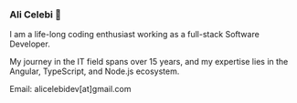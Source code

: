 ### Ali Celebi 👋

I am a life-long coding enthusiast working as a full-stack Software Developer.

My journey in the IT field spans over 15 years, and my expertise lies in the Angular, TypeScript, and Node.js ecosystem.

Email: alicelebidev[at]gmail.com
